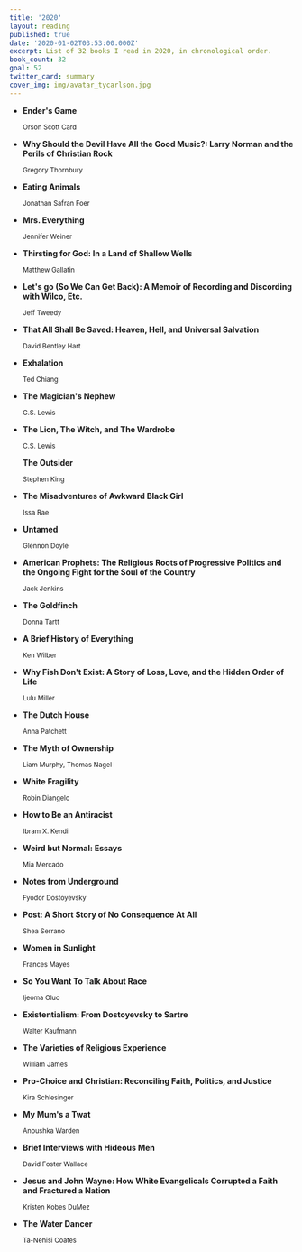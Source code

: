 ```yaml
---
title: '2020'
layout: reading
published: true
date: '2020-01-02T03:53:00.000Z'
excerpt: List of 32 books I read in 2020, in chronological order.
book_count: 32
goal: 52
twitter_card: summary
cover_img: img/avatar_tycarlson.jpg
---
```


- **Ender's Game**
  <div><small>Orson Scott  Card</small></div>

- **Why Should the Devil Have All the Good Music?: Larry Norman and the Perils of Christian Rock**
  <div><small>Gregory Thornbury</small></div>

- **Eating Animals**
  <div><small>Jonathan Safran Foer</small></div>

- **Mrs. Everything**
  <div><small>Jennifer Weiner</small></div>

- **Thirsting for God: In a Land of Shallow Wells**
  <div><small>Matthew Gallatin</small></div>

- **Let's go (So We Can Get Back): A Memoir of Recording and Discording with Wilco, Etc.**
  <div><small>Jeff Tweedy</small></div>

- **That All Shall Be Saved: Heaven, Hell, and Universal Salvation**
  <div><small>David Bentley Hart</small></div>

- **Exhalation**
  <div><small>Ted Chiang</small></div>

- **The Magician's Nephew**
  <div><small>C.S. Lewis</small></div>

- **The Lion, The Witch, and The Wardrobe**
   <div><small>C.S. Lewis</small></div>

  **The Outsider**
   <div><small>Stephen King</small></div>

- **The Misadventures of Awkward Black Girl**
  <div><small>Issa Rae</small></div>

- **Untamed**
  <div><small>Glennon Doyle</small></div>

- **American Prophets: The Religious Roots of Progressive Politics and the Ongoing Fight for the Soul of the Country**
  <div><small>Jack Jenkins</small></div>

- **The Goldfinch**
  <div><small>Donna Tartt</small></div>

- **A Brief History of Everything**
  <div><small>Ken Wilber</small></div>

- **Why Fish Don't Exist: A Story of Loss, Love, and the Hidden Order of Life**
  <div><small>Lulu Miller</small></div>

- **The Dutch House**
  <div><small>Anna Patchett</small></div>

- **The Myth of Ownership**
  <div><small>Liam Murphy, Thomas Nagel</small></div>

- **White Fragility**
  <div><small>Robin Diangelo</small></div>

- **How to Be an Antiracist**
  <div><small>Ibram X. Kendi</small></div>

- **Weird but Normal: Essays**
  <div><small>Mia Mercado</small></div>

- **Notes from Underground**
  <div><small>Fyodor Dostoyevsky</small></div>

- **Post: A Short Story of No Consequence At All**
  <div><small>Shea Serrano</small></div>

- **Women in Sunlight**
  <div><small>Frances Mayes</small></div>

- **So You Want To Talk About Race**
  <div><small>Ijeoma Oluo</small></div>

- **Existentialism: From Dostoyevsky to Sartre**
  <div><small>Walter Kaufmann</small></div>

- **The Varieties of Religious Experience**
  <div><small>William James</small></div>

- **Pro-Choice and Christian: Reconciling Faith, Politics, and Justice**
  <div><small>Kira Schlesinger</small></div>

- **My Mum's a Twat**
  <div><small>Anoushka Warden</small></div>

- **Brief Interviews with Hideous Men**
  <div><small>David Foster Wallace</small></div>

- **Jesus and John Wayne: How White Evangelicals Corrupted a Faith and Fractured a Nation**
  <div><small>Kristen Kobes DuMez</small></div>

- **The Water Dancer**
  <div><small>Ta-Nehisi Coates</small></div>
